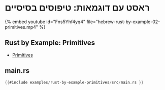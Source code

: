 # ראסט עם דוגמאות: טיפוסים בסיסיים

{% embed youtube id="Fns5Yhf4yq4" file="hebrew-rust-by-example-02-primitives.mp4" %}

<div dir="ltr">

## Rust by Example: Primitives

* [Primitives](https://doc.rust-lang.org/stable/rust-by-example/primitives.html)

## main.rs

```rust
{{#include examples/rust-by-example-primitives/src/main.rs }}
```

</div>

